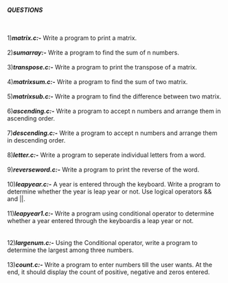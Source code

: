 ***QUESTIONS***<br />
<br />
<br />


1)***matrix.c:-***
             Write a program to print a matrix.<br />
             <br />
2)***sumarray:-***
             Write a program to find the sum of n numbers.<br />
       <br />
3)***transpose.c:-***
             Write a program to print the transpose of a matrix.<br />
             <br />
4)***matrixsum.c:-***
              Write a program to find the sum of two matrix.<br />
              <br />
5)***matrixsub.c:-***
               Write a program to find the difference between two matrix.<br />
               <br />
6)***ascending.c:-***
               Write a program to accept n numbers and arrange them in ascending order.<br />
               <br />
7)***descending.c:-***
                Write a program to accept n numbers and arrange them in descending order.<br />
                <br />
8)***letter.c:-***
                Write a program to seperate individual letters from a word.<br />
                <br />
9)***reverseword.c:-***
               Write a program to print the reverse of the word.<br />
               <br />
10)***leapyear.c:-***
               A year is entered through the keyboard. Write a program to determine whether the year is leap year or not. Use logical operators && and ||.<br />
               <br />
11)***leapyear1.c:-***
                  Write a program using conditional operator to determine whether a year entered through the keyboardis a leap year or not.<br />
                  <br />               
12)***largenum.c:-***
               Using the Conditional operator, write a program to determine the largest among three numbers.<br />
               <br />
13)***count.c:-***
                 Write a program to enter numbers till the user wants. At the end, it should display the count of positive, negative and zeros entered.<br />
                 <br />
      

